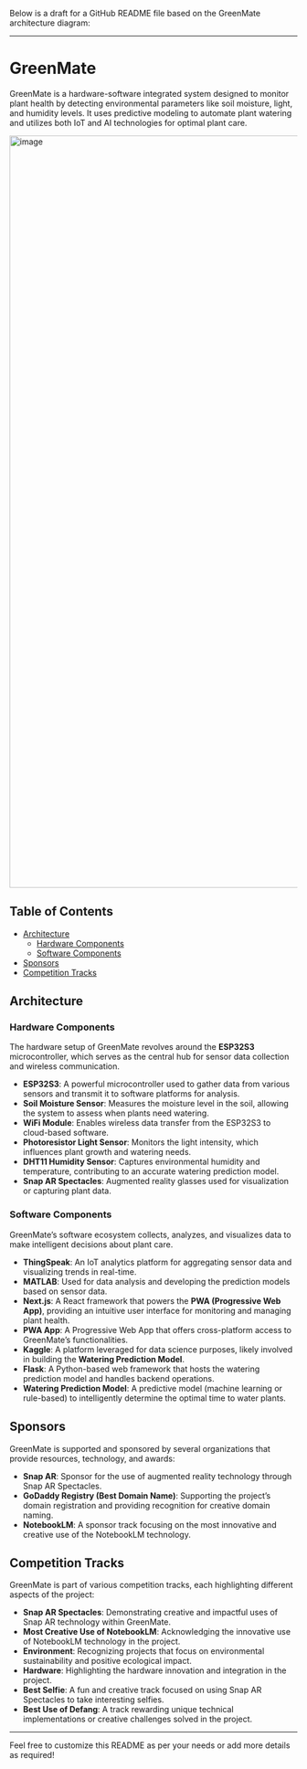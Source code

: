 Below is a draft for a GitHub README file based on the GreenMate architecture diagram:

---

# GreenMate

GreenMate is a hardware-software integrated system designed to monitor plant health by detecting environmental parameters like soil moisture, light, and humidity levels. It uses predictive modeling to automate plant watering and utilizes both IoT and AI technologies for optimal plant care.


<img width="1317" alt="image" src="https://github.com/user-attachments/assets/ed6a1249-a96b-4222-b0d4-8c13819c162b">

## Table of Contents

- [Architecture](#architecture)
  - [Hardware Components](#hardware-components)
  - [Software Components](#software-components)
- [Sponsors](#sponsors)
- [Competition Tracks](#competition-tracks)

## Architecture

### Hardware Components

The hardware setup of GreenMate revolves around the **ESP32S3** microcontroller, which serves as the central hub for sensor data collection and wireless communication.

- **ESP32S3**: A powerful microcontroller used to gather data from various sensors and transmit it to software platforms for analysis.
- **Soil Moisture Sensor**: Measures the moisture level in the soil, allowing the system to assess when plants need watering.
- **WiFi Module**: Enables wireless data transfer from the ESP32S3 to cloud-based software.
- **Photoresistor Light Sensor**: Monitors the light intensity, which influences plant growth and watering needs.
- **DHT11 Humidity Sensor**: Captures environmental humidity and temperature, contributing to an accurate watering prediction model.
- **Snap AR Spectacles**: Augmented reality glasses used for visualization or capturing plant data.

### Software Components

GreenMate’s software ecosystem collects, analyzes, and visualizes data to make intelligent decisions about plant care.

- **ThingSpeak**: An IoT analytics platform for aggregating sensor data and visualizing trends in real-time.
- **MATLAB**: Used for data analysis and developing the prediction models based on sensor data.
- **Next.js**: A React framework that powers the **PWA (Progressive Web App)**, providing an intuitive user interface for monitoring and managing plant health.
- **PWA App**: A Progressive Web App that offers cross-platform access to GreenMate’s functionalities.
- **Kaggle**: A platform leveraged for data science purposes, likely involved in building the **Watering Prediction Model**.
- **Flask**: A Python-based web framework that hosts the watering prediction model and handles backend operations.
- **Watering Prediction Model**: A predictive model (machine learning or rule-based) to intelligently determine the optimal time to water plants.

## Sponsors

GreenMate is supported and sponsored by several organizations that provide resources, technology, and awards:

- **Snap AR**: Sponsor for the use of augmented reality technology through Snap AR Spectacles.
- **GoDaddy Registry (Best Domain Name)**: Supporting the project’s domain registration and providing recognition for creative domain naming.
- **NotebookLM**: A sponsor track focusing on the most innovative and creative use of the NotebookLM technology.

## Competition Tracks

GreenMate is part of various competition tracks, each highlighting different aspects of the project:

- **Snap AR Spectacles**: Demonstrating creative and impactful uses of Snap AR technology within GreenMate.
- **Most Creative Use of NotebookLM**: Acknowledging the innovative use of NotebookLM technology in the project.
- **Environment**: Recognizing projects that focus on environmental sustainability and positive ecological impact.
- **Hardware**: Highlighting the hardware innovation and integration in the project.
- **Best Selfie**: A fun and creative track focused on using Snap AR Spectacles to take interesting selfies.
- **Best Use of Defang**: A track rewarding unique technical implementations or creative challenges solved in the project.

---

Feel free to customize this README as per your needs or add more details as required!
